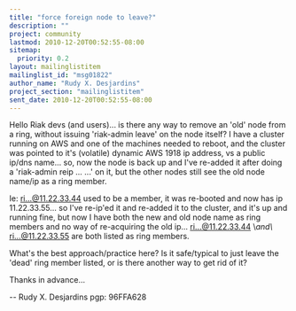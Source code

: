 ```yaml
---
title: "force foreign node to leave?"
description: ""
project: community
lastmod: 2010-12-20T00:52:55-08:00
sitemap:
  priority: 0.2
layout: mailinglistitem
mailinglist_id: "msg01822"
author_name: "Rudy X. Desjardins"
project_section: "mailinglistitem"
sent_date: 2010-12-20T00:52:55-08:00
---
```



Hello Riak devs (and users)... is there any way to remove an 'old'
node from a ring, without issuing 'riak-admin leave' on the node
itself? I have a cluster running on AWS and one of the machines needed
to reboot, and the cluster was pointed to it's (volatile) dynamic AWS
1918 ip address, vs a public ip/dns name... so, now the node is back
up and I've re-added it after doing a 'riak-admin reip ... ...' on it,
but the other nodes still see the old node name/ip as a ring member.

Ie: ri...@11.22.33.44 used to be a member, it was re-booted and now
has ip 11.22.33.55... so I've re-ip'ed it and re-added it to the
cluster, and it's up and running fine, but now I have both the new and
old node name as ring members and no way of re-acquiring the old ip...
ri...@11.22.33.44 \\*and\\* ri...@11.22.33.55 are both listed as ring
members.

What's the best approach/practice here? Is it safe/typical to just
leave the 'dead' ring member listed, or is there another way to get
rid of it?

Thanks in advance...

-- 
Rudy X. Desjardins
pgp: 96FFA628

